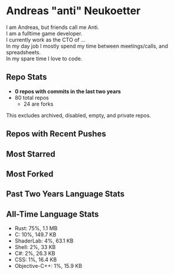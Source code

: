 
# Andreas "anti" Neukoetter

I am Andreas, but friends call me Anti.  
I am a fulltime game developer.  
I currently work as the CTO of ...  
In my day job I mostly spend my time between meetings/calls, and spreadsheets.  
In my spare time I love to code.  

## Repo Stats
- **0 repos with commits in the last two years**
- 80 total repos
  - 24 are forks

This excludes archived, disabled, empty, and private repos.

## Repos with Recent Pushes


## Most Starred


## Most Forked


## Past Two Years Language Stats


## All-Time Language Stats
- Rust: 75%, 1.1 MB
- C: 10%, 149.7 KB
- ShaderLab: 4%, 63.1 KB
- Shell: 2%, 33 KB
- C#: 2%, 26.3 KB
- CSS: 1%, 16.4 KB
- Objective-C++: 1%, 15.9 KB

